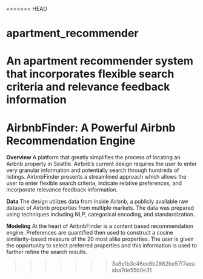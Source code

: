 <<<<<<< HEAD
# apartment_recommender
An apartment recommender system that incorporates flexible search criteria and relevance feedback information
=======
# AirbnbFinder: A Powerful Airbnb Recommendation Engine

**Overview** A platform that greatly simplifies the process of locating an Airbnb property in Seattle. Airbnb’s current design requires the user to enter very granular information and potentially search through hundreds of listings. AirbnbFinder presents a streamlined approach which allows the user to enter flexible search criteria, indicate relative preferences, and incorporate relevance feedback information. 

**Data** The design utilizes data from Inside Airbnb, a publicly available raw dataset of Airbnb properties from multiple markets. The data was prepared using techniques including NLP, categorical encoding, and standardization.

**Modeling** At the heart of AirbnbFinder is a content based recommendation engine. Preferences are quantified then used to construct a cosine similarity-based measure of the 20 most alike properties. The user is given the opportunity to select preferred properties and this information is used to further refine the search results.   
>>>>>>> 3a8e1b3c46ee8b2862be57f7aeaaba7de55b0e31
